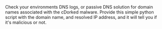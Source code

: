 Check your environments DNS logs, or passive DNS solution for domain names associated with the cDorked malware. Provide this simple python script with the domain name, and resolved IP address, and it will tell you if it's malicious or not.
